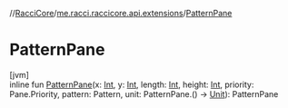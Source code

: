 //[RacciCore](../../index.md)/[me.racci.raccicore.api.extensions](index.md)/[PatternPane](-pattern-pane.md)

# PatternPane

[jvm]\
inline fun [PatternPane](-pattern-pane.md)(x: [Int](https://kotlinlang.org/api/latest/jvm/stdlib/kotlin/-int/index.html), y: [Int](https://kotlinlang.org/api/latest/jvm/stdlib/kotlin/-int/index.html), length: [Int](https://kotlinlang.org/api/latest/jvm/stdlib/kotlin/-int/index.html), height: [Int](https://kotlinlang.org/api/latest/jvm/stdlib/kotlin/-int/index.html), priority: Pane.Priority, pattern: Pattern, unit: PatternPane.() -&gt; [Unit](https://kotlinlang.org/api/latest/jvm/stdlib/kotlin/-unit/index.html)): PatternPane
